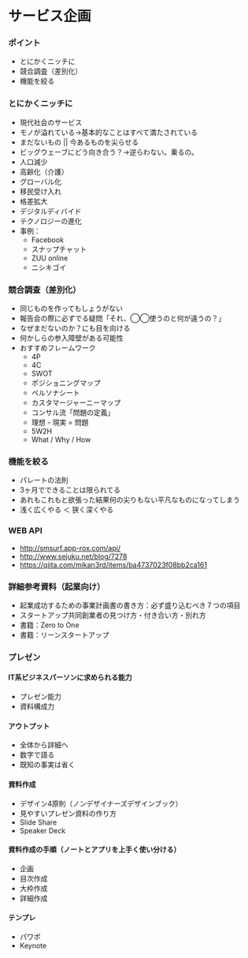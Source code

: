 # サービス企画

### ポイント
- とにかくニッチに
- 競合調査（差別化）
- 機能を絞る

### とにかくニッチに
- 現代社会のサービス
- モノが溢れている→基本的なことはすべて満たされている
- まだないもの || 今あるものを尖らせる
- ビッグウェーブにどう向き合う？→逆らわない。乗るの。
- 人口減少
- 高齢化（介護）
- グローバル化
- 移民受け入れ
- 格差拡大
- デジタルディバイド
- テクノロジーの進化
- 事例：
  - Facebook
  - スナップチャット
  - ZUU online
  - ニシキゴイ

### 競合調査（差別化）
- 同じものを作ってもしょうがない
- 報告会の際に必ずでる疑問「それ、◯◯使うのと何が違うの？」
- なぜまだないのか？にも目を向ける
- 何かしらの参入障壁がある可能性
- おすすめフレームワーク
    - 4P
    - 4C
    - SWOT
    - ポジショニングマップ
    - ペルソナシート
    - カスタマージャーニーマップ
    - コンサル流「問題の定義」
    - 理想 - 現実 = 問題
    - 5W2H
    - What / Why / How

### 機能を絞る
- パレートの法則
- 3ヶ月でできることは限られてる
- あれもこれもと欲張った結果何の尖りもない平凡なものになってしまう
- 浅く広くやる ＜ 狭く深くやる

### WEB API
- http://smsurf.app-rox.com/api/
- http://www.sejuku.net/blog/7278
- https://qiita.com/mikan3rd/items/ba4737023f08bb2ca161

### 詳細参考資料（起業向け）
- 起業成功するための事業計画書の書き方：必ず盛り込むべき７つの項目
- スタートアップ共同創業者の見つけ方・付き合い方・別れ方
- 書籍：Zero to One
- 書籍：リーンスタートアップ


### プレゼン
#### IT系ビジネスパーソンに求められる能力
- プレゼン能力
- 資料構成力

#### アウトプット
- 全体から詳細へ
- 数字で語る
- 既知の事実は省く

#### 資料作成
- デザイン4原則（ノンデザイナーズデザインブック）
- 見やすいプレゼン資料の作り方
- Slide Share
- Speaker Deck

#### 資料作成の手順（ノートとアプリを上手く使い分ける）
- 企画
- 目次作成
- 大枠作成
- 詳細作成

#### テンプレ
- パワポ
- Keynote

